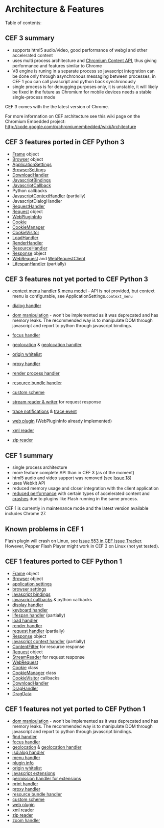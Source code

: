 # Architecture & Features #

Table of contents: 

## CEF 3 summary ##
  * supports html5 audio/video, good performance of webgl and other accelerated content
  * uses multi process architecture and [Chromium Content API](http://www.chromium.org/developers/content-module/content-api), thus giving performance and features similar to Chrome
  * V8 engine is runing in a separate process so javascript integration can be done only through asynchronous messaging between processes, in CEF 1 you can call javascript and python back synchronously
  * single process is for debugging purposes only, it is unstable, it will likely be fixed in the future as Chromium for mobile devices needs a stable single-process mode

CEF 3 comes with the the latest version of Chrome.


For more information on CEF architecture see this wiki page on the Chromium Embedded project:
http://code.google.com/p/chromiumembedded/wiki/Architecture

## CEF 3 features ported in CEF Python 3 ##

  * [Frame](Frame.md) object
  * [Browser](Browser.md) object
  * [ApplicationSettings](ApplicationSettings.md)
  * [BrowserSettings](BrowserSettings.md)
  * [DownloadHandler](DownloadHandler.md)
  * [JavascriptBindings](JavascriptBindings.md)
  * [JavascriptCallback](JavascriptCallback.md)
  * Python callbacks
  * [JavascriptContextHandler](JavascriptContextHandler.md) (partially)
  * JavascriptDialogHandler
  * [RequestHandler](RequestHandler.md)
  * [Request](Request.md) object
  * [WebPluginInfo](WebPluginInfo.md)
  * [Cookie](Cookie.md)
  * [CookieManager](CookieManager.md)
  * [CookieVisitor](CookieVisitor.md)
  * [LoadHandler](LoadHandler.md)
  * [RenderHandler](RenderHandler.md)
  * [ResourceHandler](ResourceHandler.md)
  * [Response](Response.md) object
  * [WebRequest](WebRequest.md) and [WebRequestClient](WebRequestClient.md)
  * [LifespanHandler](LifespanHandler.md) (partially)

## CEF 3 features not yet ported to CEF Python 3 ##

  * [context menu handler](http://code.google.com/p/chromiumembedded/source/browse/trunk/cef3/include/cef_context_menu_handler.h) & [menu model](http://code.google.com/p/chromiumembedded/source/browse/trunk/cef3/include/cef_menu_model.h) - API is not provided, but context menu is configurable, see ApplicationSettings.`context_menu`
  * [dialog handler](http://code.google.com/p/chromiumembedded/source/browse/trunk/cef3/include/cef_dialog_handler.h)
  * [dom manipulation](http://code.google.com/p/chromiumembedded/source/browse/trunk/cef3/include/cef_dom.h) - won't be implemented as it was deprecated and has memory leaks. The recommended way is to manipulate DOM through javascript and report to python through javascript bindings.

  * [focus handler](http://code.google.com/p/chromiumembedded/source/browse/trunk/cef3/include/cef_focus_handler.h)
  * [geolocation](http://code.google.com/p/chromiumembedded/source/browse/trunk/cef3/include/cef_geolocation.h) & [geolocation handler](http://code.google.com/p/chromiumembedded/source/browse/trunk/cef3/include/cef_geolocation_handler.h)
  * [origin whitelist](http://code.google.com/p/chromiumembedded/source/browse/trunk/cef3/include/cef_origin_whitelist.h)
  * [proxy handler](http://code.google.com/p/chromiumembedded/source/browse/trunk/cef3/include/cef_proxy_handler.h)
  * [render process handler](http://code.google.com/p/chromiumembedded/source/browse/trunk/cef3/include/cef_render_process_handler.h)
  * [resource bundle handler](http://code.google.com/p/chromiumembedded/source/browse/trunk/cef3/include/cef_resource_bundle_handler.h)
  * [custom scheme](http://code.google.com/p/chromiumembedded/source/browse/trunk/cef3/include/cef_scheme.h)
  * [stream reader & writer](http://code.google.com/p/chromiumembedded/source/browse/trunk/cef3/include/cef_stream.h) for request response
  * [trace notifications](http://code.google.com/p/chromiumembedded/source/browse/trunk/cef3/include/cef_trace.h) & [trace event](http://code.google.com/p/chromiumembedded/source/browse/trunk/cef3/include/cef_trace_event.h)
  * [web plugin](http://code.google.com/p/chromiumembedded/source/browse/trunk/cef3/include/cef_web_plugin.h) (WebPluginInfo already implemented)
  * [xml reader](http://code.google.com/p/chromiumembedded/source/browse/trunk/cef3/include/cef_xml_reader.h)
  * [zip reader](http://code.google.com/p/chromiumembedded/source/browse/trunk/cef3/include/cef_zip_reader.h)

## CEF 1 summary ##
  * single process architecture
  * more feature complete API than in CEF 3 (as of the moment)
  * html5 audio and video support was removed (see [Issue 18](https://code.google.com/p/cefpython/issues/detail?id=18))
  * uses Webkit API
  * reduced memory usage and closer integration with the client application
  * [reduced performance](http://code.google.com/p/chromiumembedded/issues/detail?id=304) with certain types of accelerated content and [crashes](http://code.google.com/p/chromiumembedded/issues/detail?id=242) due to plugins like Flash running in the same process.

CEF 1 is currently in maintenance mode and the latest version available includes Chrome 27.

## Known problems in CEF 1 ##

Flash plugin will crash on Linux, see [Issue 553 in CEF Issue Tracker](http://code.google.com/p/chromiumembedded/issues/detail?id=553). However, Pepper Flash Player might work in CEF 3 on Linux (not yet tested).

## CEF 1 features ported to CEF Python 1 ##

  * [Frame](Frame.md) object
  * [Browser](Browser.md) object
  * [application settings](ApplicationSettings.md)
  * [browser settings](BrowserSettings.md)
  * [javascript bindings](JavascriptBindings.md)
  * [javascript callbacks](JavascriptCallback.md) & python callbacks
  * [display handler](DisplayHandler.md)
  * [keyboard handler](KeyboardHandler.md)
  * [lifespan handler](LifespanHandler.md) (partially)
  * [load handler](LoadHandler.md)
  * [render handler](RenderHandler.md)
  * [request handler](RequestHandler.md) (partially)
  * [Response](Response.md) object
  * [javascript context handler](JavascriptContextHandler.md) (partially)
  * [ContentFilter](ContentFilter.md) for resource response
  * [Request](Request.md) object
  * [StreamReader](StreamReader.md) for request response
  * [WebRequest](WebRequest.md)
  * [Cookie](Cookie.md) class
  * [CookieManager](CookieManager.md) class
  * [CookieVisitor](CookieVisitor.md) callbacks
  * [DownloadHandler](DownloadHandler.md)
  * [DragHandler](DragHandler.md)
  * [DragData](DragData.md)

## CEF 1 features not yet ported to CEF Python 1 ##

  * [dom manipulation](http://code.google.com/p/chromiumembedded/source/browse/trunk/cef1/include/cef_dom.h) - won't be implemented as it was deprecated and has memory leaks. The recommended way is to manipulate DOM through javascript and report to python through javascript bindings.
  * [find handler](http://code.google.com/p/chromiumembedded/source/browse/trunk/cef1/include/cef_find_handler.h)
  * [focus handler](http://code.google.com/p/chromiumembedded/source/browse/trunk/cef1/include/cef_focus_handler.h)
  * [geolocation](http://code.google.com/p/chromiumembedded/source/browse/trunk/cef1/include/cef_geolocation.h) & [geolocation handler](http://code.google.com/p/chromiumembedded/source/browse/trunk/cef1/include/cef_geolocation_handler.h)
  * [jsdialog handler](http://code.google.com/p/chromiumembedded/source/browse/trunk/cef1/include/cef_jsdialog_handler.h)
  * [menu handler](http://code.google.com/p/chromiumembedded/source/browse/trunk/cef1/include/cef_menu_handler.h)
  * [plugin info](http://code.google.com/p/chromiumembedded/source/browse/trunk/cef1/include/cef_nplugin.h)
  * [origin whitelist](http://code.google.com/p/chromiumembedded/source/browse/trunk/cef1/include/cef_origin_whitelist.h)
  * [javascript extensions](http://code.google.com/p/chromiumembedded/source/browse/trunk/cef1/include/cef_v8.h?r=972#53)
  * [permission handler for extensions](http://code.google.com/p/chromiumembedded/source/browse/trunk/cef1/include/cef_permission_handler.h)
  * [print handler](http://code.google.com/p/chromiumembedded/source/browse/trunk/cef1/include/cef_print_handler.h)
  * [proxy handler](http://code.google.com/p/chromiumembedded/source/browse/trunk/cef1/include/cef_proxy_handler.h)
  * [resource bundle handler](http://code.google.com/p/chromiumembedded/source/browse/trunk/cef1/include/cef_resource_bundle_handler.h)
  * [custom scheme](http://code.google.com/p/chromiumembedded/source/browse/trunk/cef1/include/cef_scheme.h)
  * [web plugin](http://code.google.com/p/chromiumembedded/source/browse/trunk/cef1/include/cef_web_plugin.h)
  * [xml reader](http://code.google.com/p/chromiumembedded/source/browse/trunk/cef1/include/cef_xml_reader.h)
  * [zip reader](http://code.google.com/p/chromiumembedded/source/browse/trunk/cef1/include/cef_zip_reader.h)
  * [zoom handler](http://code.google.com/p/chromiumembedded/source/browse/trunk/cef1/include/cef_zoom_handler.h)
